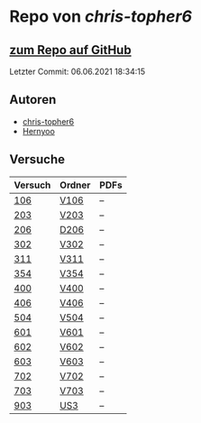# Repo von *chris-topher6*

## [zum Repo auf GitHub](https://github.com/chris-topher6/Anfaenger-Praktikum)

Letzter Commit: 06.06.2021 18:34:15

## Autoren
- [chris-topher6](https://github.com/chris-topher6)
- [Hernyoo](https://github.com/Hernyoo)

## Versuche

|       Versuch       |                                   Ordner                                    |PDFs|
|---------------------|-----------------------------------------------------------------------------|----|
|[106](../versuch/106)|[V106](https://github.com/chris-topher6/Anfaenger-Praktikum/tree/master/V106)|–   |
|[203](../versuch/203)|[V203](https://github.com/chris-topher6/Anfaenger-Praktikum/tree/master/V203)|–   |
|[206](../versuch/206)|[D206](https://github.com/chris-topher6/Anfaenger-Praktikum/tree/master/D206)|–   |
|[302](../versuch/302)|[V302](https://github.com/chris-topher6/Anfaenger-Praktikum/tree/master/V302)|–   |
|[311](../versuch/311)|[V311](https://github.com/chris-topher6/Anfaenger-Praktikum/tree/master/V311)|–   |
|[354](../versuch/354)|[V354](https://github.com/chris-topher6/Anfaenger-Praktikum/tree/master/V354)|–   |
|[400](../versuch/400)|[V400](https://github.com/chris-topher6/Anfaenger-Praktikum/tree/master/V400)|–   |
|[406](../versuch/406)|[V406](https://github.com/chris-topher6/Anfaenger-Praktikum/tree/master/V406)|–   |
|[504](../versuch/504)|[V504](https://github.com/chris-topher6/Anfaenger-Praktikum/tree/master/V504)|–   |
|[601](../versuch/601)|[V601](https://github.com/chris-topher6/Anfaenger-Praktikum/tree/master/V601)|–   |
|[602](../versuch/602)|[V602](https://github.com/chris-topher6/Anfaenger-Praktikum/tree/master/V602)|–   |
|[603](../versuch/603)|[V603](https://github.com/chris-topher6/Anfaenger-Praktikum/tree/master/V603)|–   |
|[702](../versuch/702)|[V702](https://github.com/chris-topher6/Anfaenger-Praktikum/tree/master/V702)|–   |
|[703](../versuch/703)|[V703](https://github.com/chris-topher6/Anfaenger-Praktikum/tree/master/V703)|–   |
|[903](../versuch/903)|[US3](https://github.com/chris-topher6/Anfaenger-Praktikum/tree/master/US3)  |–   |
